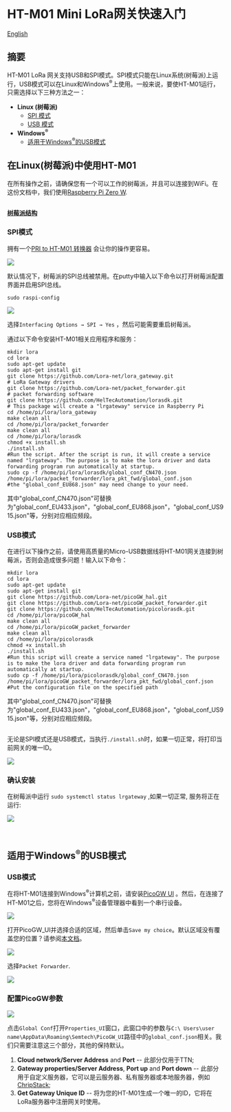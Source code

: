 # HT-M01 Mini LoRa网关快速入门

[English](https://heltec-automation-docs.readthedocs.io/en/latest/gateway/ht-m01/qucik_start.html)
## 摘要

HT-M01 LoRa 网关支持USB和SPI模式。SPI模式只能在Linux系统(树莓派)上运行，USB模式可以在Linux和Windows<sup>®</sup>上使用。一般来说，要使HT-M01运行，只需选择以下三种方法之一：

- **Linux (树莓派)**
  - [SPI 模式](#spi)
  - [USB 模式](#usb)
- **Windows<sup>®</sup>**
  - [适用于Windows<sup>®</sup>的USB模式](#windows-sup-sup-usb)

## 在Linux(树莓派)中使用HT-M01

在所有操作之前，请确保您有一个可以工作的树莓派，并且可以连接到WiFi。在这份文档中，我们使用[Raspberry Pi Zero W](https://www.raspberrypi.org/products/raspberry-pi-zero-w/).

```Tip:: 经过测试，树莓派2、3、3B也可以正常工作。

```

**[树莓派结构]()**

### SPI模式

拥有一个[PRI to HT-M01 转换器](https://heltec.org/product/m01-converter/) 会让你的操作更容易。

![](img/quick_start/01.png)

默认情况下，树莓派的SPI总线被禁用。在putty中输入以下命令以打开树莓派配置界面并启用SPI总线。

`sudo raspi-config`

![](img/quick_start/02.png)

选择`Interfacing Options → SPI → Yes` ，然后可能需要重启树莓派。

通过以下命令安装HT-M01相关应用程序和服务：

```shell
mkdir lora
cd lora
sudo apt-get update
sudo apt-get install git
git clone https://github.com/Lora-net/lora_gateway.git
# LoRa Gateway drivers
git clone https://github.com/Lora-net/packet_forwarder.git
# packet forwarding software
git clone https://github.com/HelTecAutomation/lorasdk.git
# This package will create a "lrgateway" service in Raspberry Pi
cd /home/pi/lora/lora_gateway
make clean all
cd /home/pi/lora/packet_forwarder
make clean all
cd /home/pi/lora/lorasdk
chmod +x install.sh 
./install.sh
#Run the script. After the script is run, it will create a service named "lrgateway". The purpose is to make the lora driver and data forwarding program run automatically at startup.
sudo cp -f /home/pi/lora/lorasdk/global_conf_CN470.json /home/pi/lora/packet_forwarder/lora_pkt_fwd/global_conf.json
#the "global_conf_EU868.json" may need change to your need.
```

其中"global_conf_CN470.json"可替换为"global_conf_EU433.json"，"global_conf_EU868.json"，"global_conf_US915.json"等，分别对应相应频段。

### USB模式

在进行以下操作之前，请使用高质量的Micro-USB数据线将HT-M01网关连接到树莓派，否则会造成很多问题！输入以下命令：

``` shell
mkdir lora
cd lora
sudo apt-get update
sudo apt-get install git
git clone https://github.com/Lora-net/picoGW_hal.git
git clone https://github.com/Lora-net/picoGW_packet_forwarder.git
git clone https://github.com/HelTecAutomation/picolorasdk.git
cd /home/pi/lora/picoGW_hal
make clean all
cd /home/pi/lora/picoGW_packet_forwarder
make clean all
cd /home/pi/lora/picolorasdk
chmod +x install.sh
./install.sh
#Run this script will create a service named "lrgateway". The purpose is to make the lora driver and data forwarding program run automatically at startup.
sudo cp -f /home/pi/lora/picolorasdk/global_conf_CN470.json /home/pi/lora/picoGW_packet_forwarder/lora_pkt_fwd/global_conf.json
#Put the configuration file on the specified path
```

其中"global_conf_CN470.json"可替换为"global_conf_EU433.json"，"global_conf_EU868.json"，"global_conf_US915.json"等，分别对应相应频段。

```Tip:: “global_conf.json”文件决定了网关的监听频率，这是节点能否成功与网关通信的关键！

```

无论是SPI模式还是USB模式，当执行`./install.sh`时，如果一切正常，将打印当前网关的唯一ID。

![](img/quick_start/08.png)

### 确认安装

在树莓派中运行 `sudo systemctl status lrgateway` ,如果一切正常, 服务将正在运行:

![](img/quick_start/03.png)

&nbsp;

## 适用于Windows<sup>®</sup>的USB模式

### USB模式

在将HT-M01连接到Windows<sup>®</sup>计算机之前，请安装[PicoGW UI](http://resource.heltec.cn/download/HT-M01/PicoGW_UI_Release_V1.0.3.4.zip) 。然后，在连接了HT-M01之后，您将在Windows<sup>®</sup>设备管理器中看到一个串行设备。

![](img/quick_start/04.png)

打开PicoGW_UI并选择合适的区域，然后单击`Save my choice`。默认区域没有覆盖您的位置？请参阅[本文档](https://heltec-automation.readthedocs.io/zh_CN/latest/gateway/ht-m01/add_region_on_picogw_ui.html)。

![](img/quick_start/05.png)

选择`Packet Forwarder`.

![](img/quick_start/06.png)

### 配置PicoGW参数

![](img/quick_start/07.png)

点击`Global Conf`打开`Properties_UI`窗口，此窗口中的参数与`C:\ Users\user name\AppData\Roaming\Semtech\PicoGW_UI`路径中的`global_conf.json`相关。我们只需要注意这三个部分，其他的保持默认。

1.  **Cloud network/Server Address** and **Port** -- 此部分仅用于TTN;
2. **Gateway properties/Server Address**, **Port up** and **Port down** -- 此部分用于自定义服务器，它可以是云服务器、私有服务器或本地服务器，例如 [ChripStack](https://www.chirpstack.io/);
3. **Get Gateway Unique ID** -- 将为您的HT-M01生成一个唯一的ID，它将在LoRa服务器中注册网关时使用。

``` Note:: 由PicoGW UI和树莓派生成的唯一ID是不同的。因为来自树莓派的唯一ID与HT-M01的STM32芯片有关。树莓派使用自己的以太网Mac地址。

```


